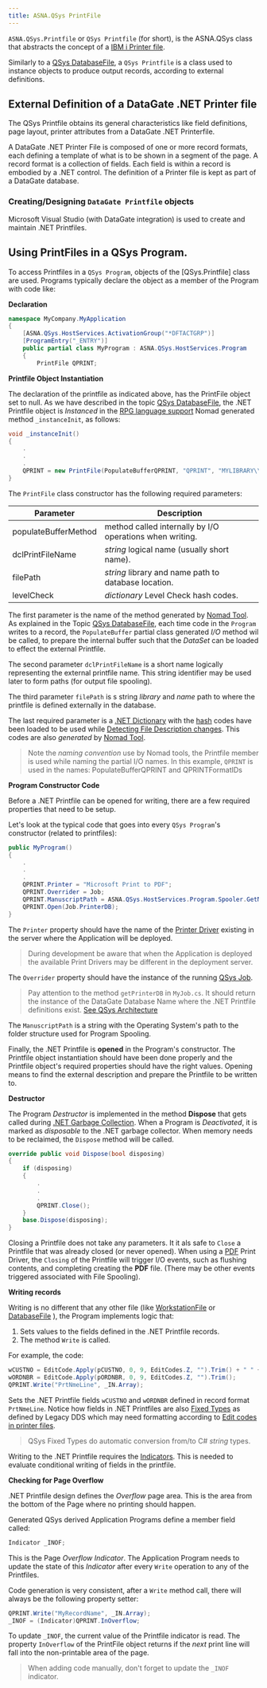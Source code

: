 ```yaml
---
title: ASNA.QSys PrintFile
---
```


`ASNA.QSys.Printfile` or `QSys Printfile` (for short), is the ASNA.QSys class that abstracts the concept of a [IBM i Printer file](https://www.ibm.com/docs/en/i/7.3?topic=file-printer-overview).

Similarly to a [QSys DatabaseFile](/concepts/program-structure/qsys-databasefile), a `QSys Printfile` is a class used to instance objects to produce output records, according to external definitions.

## External Definition of a DataGate .NET Printer file
The QSys Printfile obtains its general characteristics like field definitions, page layout, printer attributes from a DataGate .NET Printerfile.

A DataGate .NET Printer File is composed of one or more record formats, each defining a template of what is to be shown in a segment of the page.  A record format is a collection of fields.  Each field is within a record is embodied by a .NET control.   The definition of a Printer file is kept as part of a DataGate database.

### Creating/Designing `DataGate Printfile` objects
Microsoft Visual Studio (with DataGate integration) is used to create and maintain .NET Printfiles.

## Using PrintFiles in a QSys Program.
To access Printfiles in a `QSys Program`, objects of the [QSys.Printfile] class are used. 
Programs typically declare the object as a member of the Program with code like:

**Declaration**
```cs
namespace MyCompany.MyApplication
{
    [ASNA.QSys.HostServices.ActivationGroup("*DFTACTGRP")]
    [ProgramEntry("_ENTRY")]
    public partial class MyProgram : ASNA.QSys.HostServices.Program
    {
        PrintFile QPRINT;
```

**Printfile Object Instantiation**

The declaration of the printfile as indicated above, has the PrintFile object set to null. As we have described in the topic [QSys DatabaseFile](/concepts/program-structure/qsys-databasefile), the .NET Printfile object is *Instanced* in the [RPG language support](/concepts/program-structure/rpg-language-support) Nomad generated method `_instanceInit`, as follows: 

```cs
void _instanceInit()
{
    .
    .
    .
    QPRINT = new PrintFile(PopulateBufferQPRINT, "QPRINT", "MYLIBRARY\\MYFILEOBJ", QPRINTFormatIDs);
}
```
The `PrintFile` class constructor has the following required parameters:

| **Parameter**            | **Description**
| ------------------------ | ---
| populateBufferMethod     | method called internally by I/O operations when writing.
| dclPrintFileName         | *string* logical name (usually short name).
| filePath                 | *string* library and name path to database location.
| levelCheck               | *dictionary* Level Check hash codes.

The first parameter is the name of the method generated by [Nomad Tool](/concepts/enhancements/nomad-tools). As explained in the Topic [QSys DatabaseFile](/concepts/program-structure/qsys-databasefile), each time code in the `Program` writes to a record, the `PopulateBuffer` partial class generated *I/O* method wil be called, to prepare the internal buffer such that the *DataSet* can be loaded to effect the external Printfile.

The second parameter `dclPrintFileName` is a short name logically representing the external printfile name. This string identifier may be used later to form paths (for output file spooling).

The third parameter `filePath` is s string *library* and *name* path to where the printfile is defined externally in the database. 

The last required parameter is a [.NET Dictionary](https://docs.microsoft.com/en-us/dotnet/api/system.collections.generic.dictionary-2?view=net-5.0) with the [hash](https://en.wikipedia.org/wiki/Hash_function) codes have been loaded to be used while [Detecting File Description changes](https://www.ibm.com/docs/en/i/7.3?topic=files-detection-file-description-changes). This codes are also *generated* by [Nomad Tool](/concepts/enhancements/nomad-tools).

>Note the *naming convention* use by Nomad tools, the Printfile member is used while naming the partial I/O names. In this example, `QPRINT` is used in the names: PopulateBufferQPRINT and QPRINTFormatIDs

 **Program Constructor Code**

Before a .NET Printfile can be opened for writing, there are a few required properties that need to be setup.

Let's look at the typical code that goes into every `QSys Program`'s constructor (related to printfiles):

```cs
public MyProgram()
{
    .
    .
    .
    QPRINT.Printer = "Microsoft Print to PDF";
    QPRINT.Overrider = Job;
    QPRINT.ManuscriptPath = ASNA.QSys.HostServices.Program.Spooler.GetNewFilePath(QPRINT.DclPrintFileName);
    QPRINT.Open(Job.PrinterDB);
}
```

The `Printer` property should have the name of the [Printer Driver](https://en.wikipedia.org/wiki/Printer_driver) existing in the server where the Application will be deployed.

> During development be aware that when the Application is deployed the available Print Drivers may be different in the deployment server.

The `Overrider` property should have the instance of the running [QSys Job](/concepts/architecture/qsys-job).

> Pay attention to the method `getPrinterDB` in `MyJob.cs`. It should return the instance of the DataGate Database Name where the .NET Printfile definitions exist. [See QSys Architecture](/concepts/architecture/qsys-job)

The `ManuscriptPath` is a string with the Operating System's path to the folder structure used for Program Spooling.

Finally, the .NET Printfile is **opened** in the Program's constructor. The Printfile object instantiation should have been done properly and the Printfile object's required properties should have the right values. Opening means to find the external description and prepare the Printfile to be written to.

**Destructor**

The Program *Destructor* is implemented in the method **Dispose** that gets called during [.NET Garbage Collection](https://en.wikipedia.org/wiki/Garbage_collection_(computer_science)). When a Program is *Deactivated*, it is marked as *disposable* to the .NET garbage collector. When memory needs to be reclaimed, the `Dispose` method will be called.

```cs
override public void Dispose(bool disposing)
{
    if (disposing)
    {
        .
        .
        .        
        QPRINT.Close();
    }
    base.Dispose(disposing);
}
```

Closing a Printfile does not take any parameters. It it als safe to `Close` a Printfile that was already closed (or never opened). When using a [PDF](https://en.wikipedia.org/wiki/PDF) Print Driver, the `Closing` of the Printfile will trigger I/O events, such as flushing contents, and completing creating the **PDF** file. (There may be other events triggered associated with File Spooling).


**Writing records**

Writing is no different that any other file (like [WorkstationFile](/reference/qsys-worstationfile) or [DatabaseFile](/reference/qsys-printfile) ), the Program implements logic that:
1. Sets values to the fields defined in the .NET Printfile records.
2. The method `Write` is called.

For example, the code:

```cs
wCUSTNO = EditCode.Apply(pCUSTNO, 0, 9, EditCodes.Z, "").Trim() + " " + CMNAME;
wORDNBR = EditCode.Apply(pORDNBR, 0, 9, EditCodes.Z, "").Trim();
QPRINT.Write("PrtNmeLine", _IN.Array);
```

Sets the .NET Printfile fields `wCUSTNO` and `wORDNBR` defined in record format `PrtNmeLine`. Notice how fields in .NET Printfiles are also [Fixed Types](/concepts/program-structure/qsys-fixedtypes) as defined by Legacy DDS which may need formatting according to [Edit codes in printer files](https://www.ibm.com/docs/en/i/7.1?topic=files-i-edit-codes-in-printer).

> QSys Fixed Types do automatic conversion from/to C# *string* types.

Writing to the .NET Printfile requires the [Indicators](/concepts/program-structure/qsys-program). This is needed to evaluate conditional writing of fields in the printfile.

**Checking for Page Overflow**

.NET Printfile design defines the *Overflow* page area. This is the area from the bottom of the Page where no printing should happen. 

Generated QSys derived Application Programs define a member field called:

```cs
Indicator _INOF;
```

This is the Page *Overflow Indicator*. The Application Program needs to update the state of this *Indicator* after every `Write` operation to any of the Printfiles.

Code generation is very consistent, after a `Write` method call, there will always be the following property setter:

```cs
QPRINT.Write("MyRecordName", _IN.Array);
_INOF = (Indicator)QPRINT.InOverflow;
```

To update `_INOF`, the current value of the Printfile indicator is read. The property `InOverflow` of the PrintFile object returns if the *next* print line will fall into the non-printable area of the page.

> When adding code manually, don't forget to update the `_INOF` indicator.


